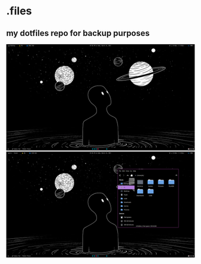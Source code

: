 # .files
## my dotfiles repo for backup purposes

![text](scren.png?raw=true) 
![text](scrn2.png?raw=true) 
